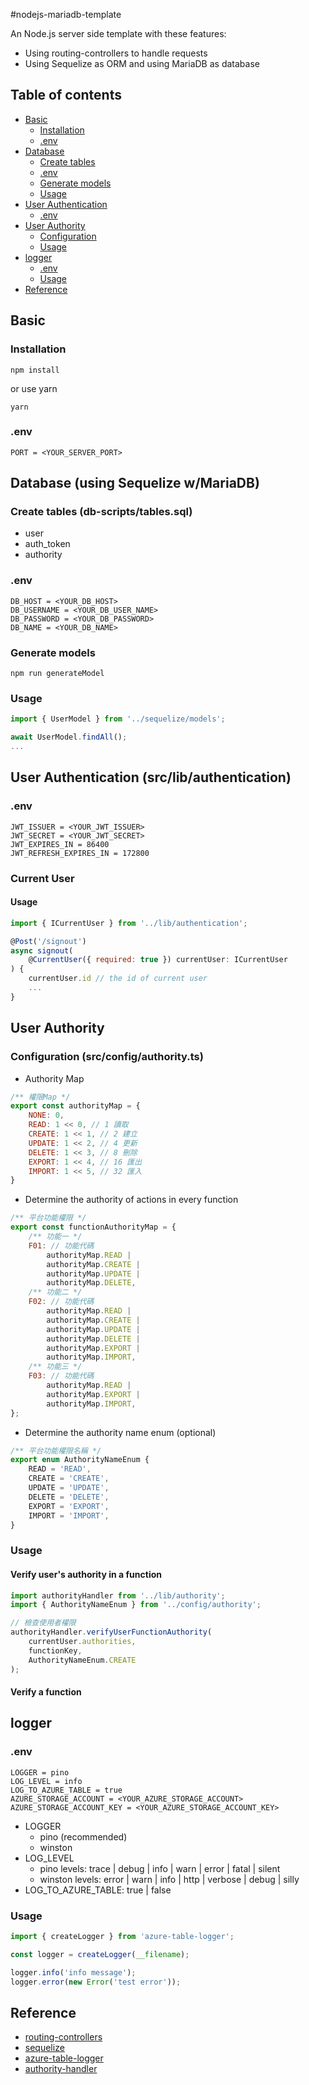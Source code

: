 #nodejs-mariadb-template

An Node.js server side template with these features:
* Using routing-controllers to handle requests
* Using Sequelize as ORM and using MariaDB as database

## Table of contents
* [Basic](#basic)
    * [Installation](#installation)
    * [.env](#env)
* [Database](#database-using-sequelize-wmariadb)
    * [Create tables](#create-tables-db-scriptstablessql)
    * [.env](#env-2)
    * [Generate models](#generate-models)
    * [Usage](#usage-1)
* [User Authentication](#user-authentication-srclibauthentication)
    * [.env](#env-3)
* [User Authority](#user-authority)
    * [Configuration](#configuration-srcconfigauthorityts)
    * [Usage](#usage-2)
* [logger](#logger)
    * [.env](#env-1)
    * [Usage](#usage)
* [Reference](#reference)


## Basic

### Installation

```
npm install
```

or use yarn

```
yarn
```
### .env
```
PORT = <YOUR_SERVER_PORT>
```


## Database (using Sequelize w/MariaDB)

### Create tables (db-scripts/tables.sql)

* user
* auth_token
* authority


### .env
```
DB_HOST = <YOUR_DB_HOST>
DB_USERNAME = <YOUR_DB_USER_NAME>
DB_PASSWORD = <YOUR_DB_PASSWORD>
DB_NAME = <YOUR_DB_NAME>
```

### Generate models
```
npm run generateModel
```

### Usage
```js
import { UserModel } from '../sequelize/models';

await UserModel.findAll();
...
```

## User Authentication (src/lib/authentication)

### .env
```
JWT_ISSUER = <YOUR_JWT_ISSUER>
JWT_SECRET = <YOUR_JWT_SECRET>
JWT_EXPIRES_IN = 86400
JWT_REFRESH_EXPIRES_IN = 172800
```
### Current User
#### Usage
```js
import { ICurrentUser } from '../lib/authentication';

@Post('/signout')
async signout(
    @CurrentUser({ required: true }) currentUser: ICurrentUser
) {
    currentUser.id // the id of current user
    ...
}
```

## User Authority

### Configuration (src/config/authority.ts)
* Authority Map
```js
/** 權限Map */
export const authorityMap = {
    NONE: 0,
    READ: 1 << 0, // 1 讀取
    CREATE: 1 << 1, // 2 建立
    UPDATE: 1 << 2, // 4 更新
    DELETE: 1 << 3, // 8 刪除
    EXPORT: 1 << 4, // 16 匯出
    IMPORT: 1 << 5, // 32 匯入
}
```

* Determine the authority of actions in every function
```js
/** 平台功能權限 */
export const functionAuthorityMap = {
    /** 功能一 */
    F01: // 功能代碼
        authorityMap.READ |
        authorityMap.CREATE |
        authorityMap.UPDATE |
        authorityMap.DELETE,
    /** 功能二 */
    F02: // 功能代碼
        authorityMap.READ |
        authorityMap.CREATE |
        authorityMap.UPDATE |
        authorityMap.DELETE |
        authorityMap.EXPORT |
        authorityMap.IMPORT,
    /** 功能三 */
    F03: // 功能代碼
        authorityMap.READ | 
        authorityMap.EXPORT | 
        authorityMap.IMPORT,
};
```

* Determine the authority name enum (optional)
```js
/** 平台功能權限名稱 */
export enum AuthorityNameEnum {
    READ = 'READ',
    CREATE = 'CREATE',
    UPDATE = 'UPDATE',
    DELETE = 'DELETE',
    EXPORT = 'EXPORT',
    IMPORT = 'IMPORT',
}
```

### Usage

#### Verify user's authority in a function

```js
import authorityHandler from '../lib/authority';
import { AuthorityNameEnum } from '../config/authority';

// 檢查使用者權限
authorityHandler.verifyUserFunctionAuthority(
    currentUser.authorities,
    functionKey,
    AuthorityNameEnum.CREATE
);
```

#### Verify a function


## logger
### .env

```
LOGGER = pino
LOG_LEVEL = info
LOG_TO_AZURE_TABLE = true
AZURE_STORAGE_ACCOUNT = <YOUR_AZURE_STORAGE_ACCOUNT>
AZURE_STORAGE_ACCOUNT_KEY = <YOUR_AZURE_STORAGE_ACCOUNT_KEY>
```
* LOGGER
    * pino (recommended)
    * winston
* LOG_LEVEL
    * pino levels: trace | debug | info | warn | error | fatal | silent
    * winston levels: error | warn | info | http | verbose | debug | silly
* LOG_TO_AZURE_TABLE: true | false
### Usage

```js
import { createLogger } from 'azure-table-logger';

const logger = createLogger(__filename);

logger.info('info message');
logger.error(new Error('test error'));
```

## Reference
* [routing-controllers](https://github.com/typestack/routing-controllers)
* [sequelize](https://sequelize.org/)
* [azure-table-logger](https://github.com/leonshih/azure-table-logger)
* [authority-handler](https://github.com/leonshih/authority-handler)